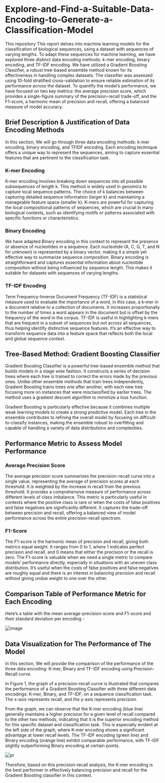 # Explore-and-Find-a-Suitable-Data-Encoding-to-Generate-a-Classification-Model

This repository This report delves into machine learning models for the classification of biological sequences, using a
dataset with sequences of varying lengths. To adapt these sequences for machine learning, we have explored
three distinct data encoding methods: k-mer encoding, binary encoding, and TF-IDF encoding. We have
utilized a Gradient Boosting Classifier, a robust tree-based ensemble method known for its effectiveness in
handling complex datasets. The classifier was assessed using 10-fold stratified cross-validation to ensure
reliable estimation of its performance across the dataset. To quantify the model’s performance, we have
focused on two key metrics: the average precision score, which provides a single-figure summary of the
precision-recall trade-off, and the F1-score, a harmonic mean of precision and recall, offering a balanced
measure of model accuracy.

## Brief Description & Justification of Data Encoding Methods
In this section, We will go through three data encoding methods: k-mer encoding, binary encoding, and TFIDF
encoding. Each encoding technique offers a unique way to represent the sequences, aiming to capture
essential features that are pertinent to the classification task.

### K-mer Encoding
K-mer encoding involves breaking down sequences into all possible subsequences of length k. This method
is widely used in genomics to capture local sequence patterns. The choice of k balances between capturing
detailed sequence information (larger k) and maintaining a manageable feature space (smaller k).
K-mers are powerful for capturing the local compositional patterns of sequences, which are crucial in many
biological contexts, such as identifying motifs or patterns associated with specific functions or characteristics.

### Binary Encoding
We have adapted Binary encoding in this context to represent the presence or absence of nucleotides in a
sequence. Each nucleotide (A, C, G, T, and N for unknown) is represented by a binary vector, making it a
simple yet effective way to summarize sequence composition.
Binary encoding is straightforward and captures essential information about nucleotide composition without
being influenced by sequence length. This makes it suitable for datasets with sequences of varying lengths.

### TF-IDF Encoding
Term Frequency-Inverse Document Frequency (TF-IDF) is a statistical measure used to evaluate the importance
of a word, in this case, a k-mer in a document relative to a collection of documents. It increases
proportionally to the number of times a word appears in the document but is offset by the frequency of the
word in the corpus.
TF-IDF is useful in highlighting k-mers that are frequent in a subset of sequences but not across all
sequences, thus helping identify distinctive sequence features. It’s an effective way to transform sequence
data into a feature space that reflects both the local and global sequence context.

## Tree-Based Method: Gradient Boosting Classifier
Gradient Boosting Classifier is a powerful tree-based ensemble method that builds models in a stage wise
fashion. It constructs a series of decision trees where each tree is trained to correct the errors made by the
previous ones. Unlike other ensemble methods that train trees independently, Gradient Boosting trains trees
one after another, with each new tree focusing more on instances that were misclassified by earlier trees.
The method uses a gradient descent algorithm to minimize a loss function. 

Gradient Boosting is particularly effective because it combines multiple weak learning models to create a
strong predictive model. Each tree in the ensemble contributes to refining the overall model by focusing on
difficult-to-classify instances, making the ensemble robust to overfitting and capable of handling a variety of
data distributions and complexities.

## Performance Metric to Assess Model Performance

### Average Precision Score
The average precision score summarizes the precision-recall curve into a single
value, representing the average of precision scores at each threshold. It is weighted by the increase in recall
from the previous threshold. It provides a comprehensive measure of performance across different levels
of class imbalance. This metric is particularly useful in contexts where the positive class is rare or when
the costs of false positives and false negatives are significantly different. It captures the trade-off between
precision and recall, offering a balanced view of model performance across the entire precision-recall spectrum.

### F1-Score
The F1-score is the harmonic mean of precision and recall, giving both metrics equal weight.
It ranges from 0 to 1, where 1 indicates perfect precision and recall, and 0 means that either the precision
or the recall is zero. The F1-score is valuable when we need a single metric to compare models’ performance
directly, especially in situations with an uneven class distribution. It’s useful when the costs of false positives
and false negatives are roughly equal and there is an interest in balancing precision and recall without giving
undue weight to one over the other.

## Comparison Table of Performance Metric for Each Encoding
Here’s a table with the mean average-precision-score and F1-score and their standard deviation per encoding -

![image](https://github.com/user-attachments/assets/4875df35-55c1-43d0-b5c5-ce570069a708)

## Data Visualization for The Performance of The Model
In this section, We will provide the comparison of the performance of the three data encoding: K-mer, Binary
and TF-IDF encoding using Precision-Recall curve.

In Figure 1, the graph of a precision-recall curve is illustrated that compares the performance of a Gradient
Boosting Classifier with three different data encodings: K-mer, Binary, and TF-IDF, on a sequence
classification task. The x-axis represents recall, and the y-axis represents precision.

From the graph, we can observe that the K-mer encoding (blue line) generally maintains a higher precision
for a given level of recall compared to the other two methods, indicating that it is the superior encoding
method for this specific dataset and classification task. This is especially evident at the left side of the graph,
where K-mer encoding shows a significant advantage at lower recall levels. The TF-IDF encoding (green
line) and Binary encoding (orange line) exhibit comparable performance, with TF-IDF slightly outperforming
Binary encoding at certain points.

![pr](https://github.com/user-attachments/assets/3c16ff82-418a-4223-8c96-74255c56da7c)


Therefore, based on this precision-recall analysis, the K-mer encoding is the best performer in effectively
balancing precision and recall for the Gradient Boosting classifier in this context.
